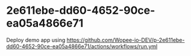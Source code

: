 # 2e611ebe-dd60-4652-90ce-ea05a4866e71
Deploy demo app using https://github.com/Wopee-io-DEV/p-2e611ebe-dd60-4652-90ce-ea05a4866e71/actions/workflows/run.yml
